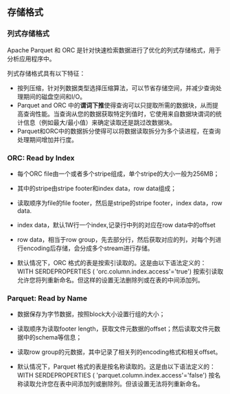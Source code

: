 
## 存储格式
### 列式存储格式
Apache Parquet 和 ORC 是针对快速检索数据进行了优化的列式存储格式，用于分析应用程序中。

列式存储格式具有以下特征：
- 按列压缩，针对列数据类型选择压缩算法，可以节省存储空间，并减少查询处理期间的磁盘空间和I/O。
- Parquet and ORC 中的**谓词下推**使得查询可以只提取所需的数据块，从而提高查询性能。当查询从您的数据获取特定列值时，它使用来自数据块谓词的统计信息（例如最大/最小值）来确定读取还是跳过改数据块。
- Parquet和ORC中的数据拆分使得可以将数据读取拆分为多个读进程，在查询处理期间增加并行度。

### ORC: Read by Index
- 每个ORC file由一个或者多个stripe组成，单个stripe的大小一般为256MB；
- 其中的stripe由stripe footer和index data，row data组成；
- 读取顺序为file的file footer，然后是stripe的stripe footer，index data，row data.
- index data，默认1W行一个index,记录行中列的对应在row data中的offset
- row data，相当于row group，先去部分行，然后获取对应的列，对每个列进行encoding后存储，会分成多个stream进行存储。

- 默认情况下，ORC 格式的表是按索引读取的。这是由以下语法定义的：
WITH SERDEPROPERTIES ( 
  'orc.column.index.access'='true')
按索引读取允许您将列重新命名。但这样的设置无法删除列或在表的中间添加列。

### Parquet: Read by Name
- 数据保存为字节数据，按照block大小设置行组的大小；
- 读取顺序为读取footer length，获取文件元数据的offset；然后读取文件元数据中的schema等信息；
- 读取row group的元数据，其中记录了相关列的encoding格式和相关offset。

- 默认情况下，Parquet 格式的表是按名称读取的。这是由以下语法定义的：
WITH SERDEPROPERTIES ( 
  'parquet.column.index.access'='false')
按名称读取允许您在表中间添加列或删除列。但该设置无法将列重新命名。

